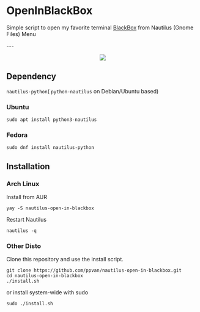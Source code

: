# OpenInBlackBox

<p>Simple script to open my favorite terminal <a href="https://gitlab.gnome.org/raggesilver/blackbox">BlackBox</a> from Nautilus (Gnome Files) Menu</p>
---
<p align="center">
  <img src="https://raw.githubusercontent.com/phucnoob/OpenInBlackBox/main/preview.png" />
</p>


## Dependency
`nautilus-python`( `python-nautilus` on Debian/Ubuntu based)
### Ubuntu
```
sudo apt install python3-nautilus
```
### Fedora
```
sudo dnf install nautilus-python
```

## Installation

### Arch Linux
Install from AUR
```
yay -S nautilus-open-in-blackbox
```
Restart Nautilus
```
nautilus -q
```

### Other Disto

Clone this repository and use the install script.
```
git clone https://github.com/ppvan/nautilus-open-in-blackbox.git
cd nautilus-open-in-blackbox
./install.sh
```
or install system-wide with sudo
```
sudo ./install.sh
```
